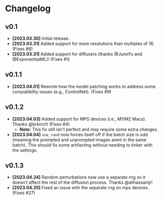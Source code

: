 # Changelog


## v0.1
 - **[2023.03.30]** Initial release.
 - **[2023.03.31]** Added support for more resolutions than multiples of 16. (Fixes #8)
 - **[2023.03.31]** Added support for diffusers (thanks @JunnYu and @ExponentialML)! (Fixes #1)

## v0.1.1
 - **[2023.04.01]** Rewrote how the model patching works to address some compatibility issues (e.g., ControlNet). (Fixes #9)

## v0.1.2
 - **[2023.04.03]** Added support for MPS devices (i.e., M1/M2 Macs). Thanks @brkirch! (Fixes #4)
   - **Note:** This fix still isn't perfect and may require some extra changes.
 - **[2023.04.04]** `use_rand` now forces itself off if the batch size is odd (meaning the prompted and unprompted images arent in the same batch). This should fix some artifacting without needing to tinker with the settings.


 ## v0.1.3
  - **[2023.04.24]** Random perturbations now use a separate rng so it doesn't affect the rest of the diffusion process. Thanks @alihassanijr!
  - **[2023.04.25]** Fixed an issue with the separate rng on mps devices. (Fixes #27)